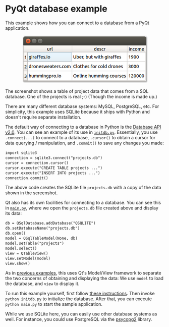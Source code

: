 # PyQt database example

This example shows how you can connect to a database from a PyQt application. 

<p align="center"><img src="pyqt-database-example.png" alt="PyQt database example"></p>

The screenshot shows a table of project data that comes from a SQL database. One of the projects is real ;-) (Though the income is made up.)

There are many different database systems: MySQL, PostgreSQL, etc. For simplicity, this example uses SQLite because it ships with Python and doesn't require separate installation.

The default way of connecting to a database in Python is the [Database API v2.0](https://www.python.org/dev/peps/pep-0249/). You can see an example of its use in [`initdb.py`](initdb.py). Essentially, you use `.connect(...)` to connect to a database, `.cursor()` to obtain a cursor for data querying / manipulation, and `.commit()` to save any changes you made:

    import sqlite3
    connection = sqlite3.connect("projects.db")
    cursor = connection.cursor()
    cursor.execute("CREATE TABLE projects ...")
    cursor.execute("INSERT INTO projects ...")
    connection.commit()

The above code creates the SQLite file `projects.db` with a copy of the data shown in the screenshot.

Qt also has its own facilities for connecting to a database. You can see this in [`main.py`](main.py), where we open the `projects.db` file created above and display its data:

```
db = QSqlDatabase.addDatabase("QSQLITE")
db.setDatabaseName("projects.db")
db.open()
model = QSqlTableModel(None, db)
model.setTable("projects")
model.select()
view = QTableView()
view.setModel(model)
view.show()
```

As in [previous examples](../12%20QTreeView%20example%20in%20Python), this uses Qt's Model/View framework to separate the two concerns of obtaining and displaying the data: We use `model` to load the database, and `view` to display it.

To run this example yourself, first follow [these instructions](https://github.com/1mh/pyqt-examples#running-the-examples). Then invoke `python initdb.py` to initialize the database. After that, you can execute `python main.py` to start the sample application.

While we use SQLite here, you can easily use other database systems as well. For instance, you could use PostgreSQL via the [psycopg2](http://initd.org/psycopg/) library.
